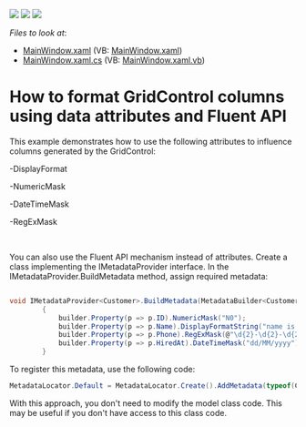 <!-- default badges list -->
![](https://img.shields.io/endpoint?url=https://codecentral.devexpress.com/api/v1/VersionRange/128650551/22.2.2%2B)
[![](https://img.shields.io/badge/Open_in_DevExpress_Support_Center-FF7200?style=flat-square&logo=DevExpress&logoColor=white)](https://supportcenter.devexpress.com/ticket/details/E5119)
[![](https://img.shields.io/badge/📖_How_to_use_DevExpress_Examples-e9f6fc?style=flat-square)](https://docs.devexpress.com/GeneralInformation/403183)
<!-- default badges end -->
<!-- default file list -->
*Files to look at*:

* [MainWindow.xaml](./CS/colGeneration/MainWindow.xaml) (VB: [MainWindow.xaml](./VB/colGeneration/MainWindow.xaml))
* [MainWindow.xaml.cs](./CS/colGeneration/MainWindow.xaml.cs) (VB: [MainWindow.xaml.vb](./VB/colGeneration/MainWindow.xaml.vb))
<!-- default file list end -->
# How to format GridControl columns using data attributes and Fluent API


<p>This example demonstrates how to use the following attributes to influence columns generated by the GridControl:</p><p>-DisplayFormat</p><p>-NumericMask</p><p>-DateTimeMask</p><p>-RegExMask</p><br />
<p>You can also use the Fluent API mechanism instead of attributes. Create a class implementing the IMetadataProvider interface. In the  IMetadataProvider.BuildMetadata method, assign required metadata:</p>

```cs

void IMetadataProvider<Customer>.BuildMetadata(MetadataBuilder<Customer> builder)
        {
            builder.Property(p => p.ID).NumericMask("N0");
            builder.Property(p => p.Name).DisplayFormatString("name is: {0}", true);
            builder.Property(p => p.Phone).RegExMask(@"\d{2}-\d{2}-\d{2}");
            builder.Property(p => p.HiredAt).DateTimeMask("dd/MM/yyyy");
        }


```

<p>To register this metadata, use the following code:</p>

```cs
MetadataLocator.Default = MetadataLocator.Create().AddMetadata(typeof(Customer), typeof(DataAnnotationsElement1Metadata));


```

<p>With this approach, you don't need to modify the model class code. This may be useful if you don't have access to this class code.<br />
</p>

<br/>


